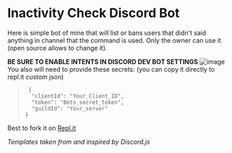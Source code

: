 
# Inactivity Check Discord Bot
Here is simple bot of mine that will list or bans users that didn't said anything in channel that the command is used. Only the owner can use it (open source allows to change it).

**BE SURE TO ENABLE INTENTS IN DISCORD DEV BOT SETTINGS**
![image](https://user-images.githubusercontent.com/33990351/167275994-6edb7e96-37bf-4907-b9ff-ea74e4a47e52.png)
You also will need to provide these secrets: (you can copy it directly to repl.it custom json)
>      {
>       "clientId": "Your_Client_ID",
>       "token": "Bots_secret_token",
>       "guildId": "Your_server"
>     }

Best to fork it on [Repl.it](https://replit.com/@ThePhaseless/Inactivity-check-Discord-Bot)

*Templates taken from and inspired by Discord.js*

